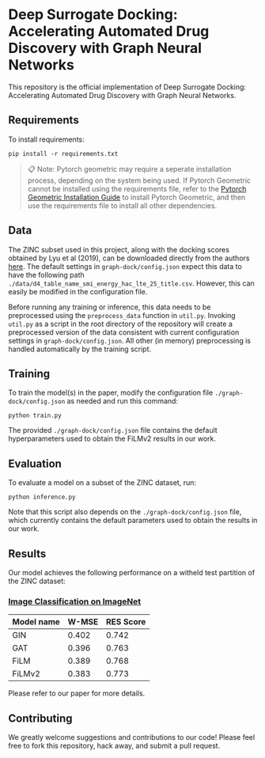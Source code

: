 # Deep Surrogate Docking: Accelerating Automated Drug Discovery with Graph Neural Networks

This repository is the official implementation of Deep Surrogate Docking: Accelerating Automated Drug Discovery with Graph Neural Networks. 

## Requirements

To install requirements:

```setup
pip install -r requirements.txt
```

>📋  Note: Pytorch geometric may require a seperate installation process, depending on the system being used. If Pytorch Geometric cannot be installed using the requirements file, refer to the [Pytorch Geometric Installation Guide](https://pytorch-geometric.readthedocs.io/en/latest/notes/installation.html) to install Pytorch Geometric, and then use the requirements file to install all other dependencies.

## Data
The ZINC subset used in this project, along with the docking scores obtained by Lyu et al (2019), can be downloaded directly from the authors [here](https://figshare.com/articles/dataset/D4_screen_table_csv_gz/7359401). The default settings in `graph-dock/config.json` expect this data to have the following path `./data/d4_table_name_smi_energy_hac_lte_25_title.csv`. However, this can easily be modified in the configuration file. 

Before running any training or inference, this data needs to be preprocessed using the `preprocess_data` function in `util.py`. Invoking `util.py` as a script in the root directory of the repository will create a preprocessed version of the data consistent with current configuration settings in `graph-dock/config.json`. All other (in memory) preprocessing is handled automatically by the training script. 

## Training

To train the model(s) in the paper, modify the configuration file `./graph-dock/config.json` as needed and run this command:

```train
python train.py
```

The provided `./graph-dock/config.json` file contains the default hyperparameters used to obtain the FiLMv2 results in our work. 

## Evaluation

To evaluate a model on a subset of the ZINC dataset, run:

```eval
python inference.py 
```

Note that this script also depends on the `./graph-dock/config.json` file, which currently contains the default parameters used to obtain the results in our work. 


## Results

Our model achieves the following performance on a witheld test partition of the ZINC dataset:

### [Image Classification on ImageNet](https://paperswithcode.com/sota/image-classification-on-imagenet)

| Model name | W-MSE | RES Score |
| ---------- | ----- | --------- |
| GIN        | 0.402 | 0.742     |
| GAT        | 0.396 | 0.763     |
| FiLM       | 0.389 | 0.768     |
| FiLMv2     | 0.383 | 0.773     |

Please refer to our paper for more details.


## Contributing
We greatly welcome suggestions and contributions to our code! Please feel free to fork this repository, hack away, and submit a pull request.

